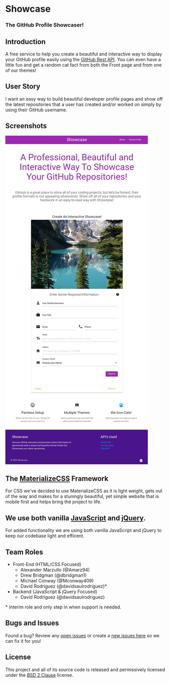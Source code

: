 # Showcase
### The GitHub Profile Showcaser!

## Introduction
A free service to help you create a beautiful and interactive way to display your GitHub profile easily using the [GitHub Rest API][git-rest-api]. You can even have a little fun and get a random cat fact from both the Front page and from one of our themes!

## User Story
I want an easy way to build beautiful developer profile pages and show off the latest repositories that a user has created and/or worked on simply by using their GitHub username.

## Screenshots
![Screenshot_01][ssmu]

## The [MaterializeCSS][materializecss] Framework

For CSS we've decided to use MaterializeCSS as it is light weight, gets out of the way and makes for a stuningly beautiful, yet simple website that is mobile first and helps bring the project to life.

## We use both vanilla [JavaScript][javascript] and [jQuery][jquery].

For added functionality we are using both vanilla JavaScript and jQuery to keep our codebase light and efficent.

## Team Roles
 - Front-End (HTML/CSS Focused)
   - Alexander Marzullo (@Amarz94)
   - Drew Bridgman (@dbridgman1) 
   - Michael Conway (@Mconway409)
   - David Rodriguez (@davidsaulrodriguez)*
 - Backend (JavaScript & jQuery Focused)
   - David Rodriguez (@davidsaulrodriguez)

\* Interim role and only step in when support is needed.

## Bugs and Issues
Found a bug? Review any [open issues][open-issues] or create a [new issues here][new-issue] so we can fix it for you!

## License
This project and all of its source code is released and permissively licensed under the [BSD 2 Clause][license] license.

[javascript]: https://www.javascript.com/
[jquery]: https://jquery.com/
[materializecss]: https://materializecss.com/
[ssmu]: screenshots/showcase-index.jpeg
[git-rest-api]: https://docs.github.com/en/free-pro-team@latest/rest
[fetch-mdn]: https://developer.mozilla.org/en-US/docs/Web/API/Fetch_API
[open-issues]: https://github.com/davidsaulrodriguez/git-resume/issues/
[new-issue]: https://github.com/davidsaulrodriguez/git-resume/issues/new
[license]: LICENSE.md